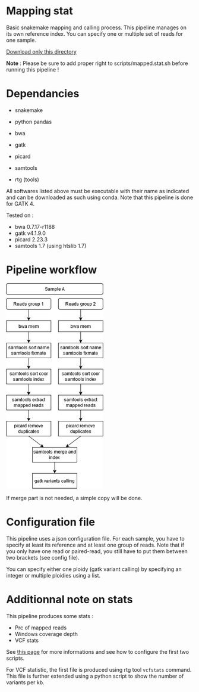 # Mapping stat

Basic snakemake mapping and calling process. This pipeline manages on its own reference index. You can specify one or multiple set of reads for one sample.

[Download only this directory](https://minhaskamal.github.io/DownGit/#/home?url=https://github.com/jsgounot/BioScripts/tree/main/MapCallGATK)

**Note** : Please be sure to add proper right to scripts/mapped.stat.sh before running this pipeline !

# Dependancies

* snakemake
* python pandas

* bwa
* gatk
* picard
* samtools
* rtg (tools)

All softwares listed above must be executable with their name as indicated and can be downloaded as such using conda. Note that this pipeline is done for GATK 4.

Tested on :
* bwa  0.7.17-r1188
* gatk v4.1.9.0
* picard 2.23.3
* samtools 1.7 (using htslib 1.7)

# Pipeline workflow

![pipeline_workflow](image/workflow.png)

If merge part is not needed, a simple copy will be done.

# Configuration file

This pipeline uses a json configuration file. For each sample, you have to specify at least its reference and at least one group of reads. Note that if you only have one read or paired-read, you still have to put them between two brackets (see config file).

You can specify either one ploidy (gatk variant calling) by specifying an integer or multiple ploidies using a list.

# Additionnal note on stats

This pipeline produces some stats :
* Prc of mapped reads
* Windows coverage depth
* VCF stats

See [this page](https://github.com/jsgounot/BioScripts/tree/main/MappingStat) for more informations and see how to configure the first two scripts. 

For VCF statistic, the first file is produced using rtg tool `vcfstats` command. This file is further extended using a python script to show the number of variants per kb.